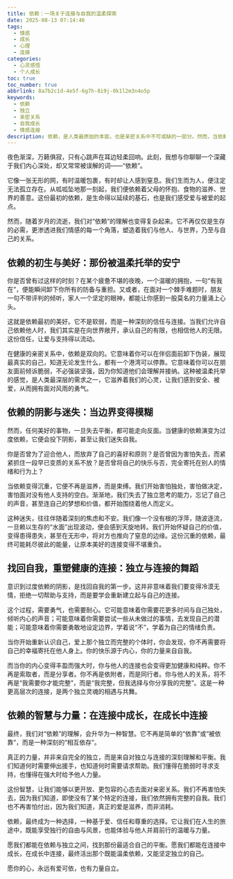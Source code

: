 ```yaml
---
title: 依赖：一场关于连接与自我的温柔探索
date: 2025-08-13 07:14:46
tags:
  - 情感
  - 成长
  - 心理
  - 连接
categories:
  - 心灵感悟
  - 个人成长
toc: true
toc_number: true
abbrlink: 8a7b2c1d-4e5f-6g7h-8i9j-0k1l2m3n4o5p
keywords:
  - 依赖
  - 独立
  - 亲密关系
  - 自我成长
  - 情感连接
description: 依赖，是人类最原始的本能，也是亲密关系中不可或缺的一部分。然而，当依赖失去平衡，它可能成为束缚，甚至让我们迷失自我。这篇文章将带你温柔探索依赖的边界，从最初的温暖到可能出现的阴影，再到如何找回健康的自我，最终理解依赖的真正智慧与力量。
---
```


夜色渐深，万籁俱寂，只有心跳声在耳边轻柔回响。此刻，我想与你聊聊一个深藏于我们内心深处，却又常常被误解的词——“依赖”。

它像一张无形的网，有时温暖包裹，有时却让人感到窒息。我们生而为人，便注定无法孤立存在。从呱呱坠地那一刻起，我们便依赖着父母的怀抱、食物的滋养、世界的善意。这份最初的依赖，是生命得以延续的基石，也是我们感受爱与被爱的起点。

然而，随着岁月的流逝，我们对“依赖”的理解也变得复杂起来。它不再仅仅是生存的必需，更渗透进我们情感的每一个角落，塑造着我们与他人、与世界，乃至与自己的关系。

## 依赖的初生与美好：那份被温柔托举的安宁

你是否曾有过这样的时刻？在某个疲惫不堪的夜晚，一个温暖的拥抱，一句“有我在”，便能瞬间卸下你所有的防备与重担。又或者，在面对一个棘手难题时，朋友一句不带评判的倾听，家人一个坚定的眼神，都能让你感到一股莫名的力量涌上心头。

这就是依赖最初的美好。它不是软弱，而是一种深刻的信任与连接。当我们允许自己依赖他人时，我们其实是在向世界敞开，承认自己的有限，也相信他人的无限。这份信任，让爱与支持得以流动。

在健康的亲密关系中，依赖是双向的。它意味着你可以在伴侣面前卸下伪装，展现最真实的自己，知道无论发生什么，都有一个港湾可以停靠。它意味着你可以在朋友面前倾诉脆弱，不必强装坚强，因为你知道他们会理解并接纳。这种被温柔托举的感觉，是人类最深层的需求之一，它滋养着我们的心灵，让我们感到安全、被爱，从而拥有面对风雨的勇气。

## 依赖的阴影与迷失：当边界变得模糊

然而，任何美好的事物，一旦失去平衡，都可能走向反面。当健康的依赖演变为过度依赖，它便会投下阴影，甚至让我们迷失自我。

你是否曾为了迎合他人，而放弃了自己的喜好和原则？是否曾因为害怕失去，而紧紧抓住一段早已变质的关系不放？是否曾将自己的快乐与否，完全寄托在别人的情绪和行为上？

当依赖变得沉重，它便不再是滋养，而是束缚。我们开始害怕独处，害怕做决定，害怕面对没有他人支持的空白。渐渐地，我们失去了独立思考的能力，忘记了自己的声音，甚至连自己的梦想和价值，都开始围绕着他人而定义。

这种迷失，往往伴随着深刻的焦虑和不安。我们像一个没有根的浮萍，随波逐流，一旦赖以生存的“水面”出现波动，便会感到天旋地转。我们开始怀疑自己的价值，变得患得患失，甚至在无形中，将对方也推向了窒息的边缘。这份沉重的依赖，最终可能耗尽彼此的能量，让原本美好的连接变得不堪重负。

## 找回自我，重塑健康的连接：独立与连接的舞蹈

意识到过度依赖的阴影，是找回自我的第一步。这并非意味着我们要变得冷漠无情，拒绝一切帮助与支持，而是要学会重新建立起与自己的连接。

这个过程，需要勇气，也需要耐心。它可能意味着你需要花更多时间与自己独处，倾听内心的声音；可能意味着你需要尝试一些从未做过的事情，去发现自己的潜能；可能意味着你需要勇敢地设定边界，学着说“不”，学着为自己的情绪负责。

当你开始重新认识自己，爱上那个独立而完整的个体时，你会发现，你不再需要将自己的幸福寄托在他人身上。你的快乐源于内心，你的力量来自自我。

而当你的内心变得丰盈而强大时，你与他人的连接也会变得更加健康和纯粹。你不再是索取者，而是分享者。你不再是依附者，而是同行者。你与他人的关系，将不再是“我需要你才能完整”，而是“我完整，但我选择与你分享我的完整”。这是一种更高层次的连接，是两个独立灵魂的相遇与共舞。

## 依赖的智慧与力量：在连接中成长，在成长中连接

最终，我们对“依赖”的理解，会升华为一种智慧。它不再是简单的“依靠”或“被依靠”，而是一种深刻的“相互依存”。

真正的力量，并非来自完全的独立，而是来自对独立与连接的深刻理解和平衡。我们知道何时需要伸出援手，也知道何时需要请求帮助。我们懂得在脆弱时寻求支持，也懂得在强大时给予他人力量。

这份智慧，让我们能够以更开放、更包容的心态去面对亲密关系。我们不再害怕失去，因为我们知道，即使没有了某个特定的连接，我们依然拥有完整的自我。我们也不再害怕付出，因为我们知道，真正的爱是滋养，而非消耗。

依赖，最终成为一种选择，一种基于爱、信任和尊重的选择。它让我们在人生的旅途中，既能享受独行的自由与风景，也能体验与他人并肩前行的温暖与力量。

愿我们都能在依赖与独立之间，找到那份最适合自己的平衡。愿我们都能在连接中成长，在成长中连接，最终活出那个既能温柔依赖，又能坚定独立的自己。

愿你的心，永远有爱可依，也有力量自立。